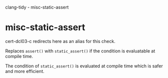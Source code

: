 clang-tidy - misc-static-assert

</div>

# misc-static-assert

<span class="title-ref">cert-dcl03-c</span> redirects here as an alias
for this check.

Replaces `assert()` with `static_assert()` if the condition is
evaluatable at compile time.

The condition of `static_assert()` is evaluated at compile time which is
safer and more efficient.

